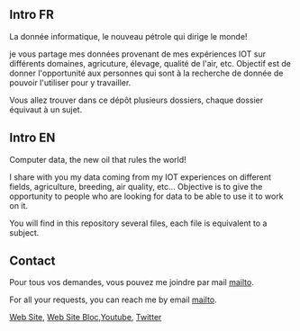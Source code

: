 ## Intro FR
La donnée informatique, le nouveau pétrole qui dirige le monde!

je vous partage mes données provenant de mes expériences IOT sur différents domaines, agricuture, élevage, qualité de l'air, etc. Objectif est de donner l'opportunité aux personnes qui sont à la recherche de donnée de pouvoir l'utiliser pour y travailler.

Vous allez trouver dans ce dépôt plusieurs dossiers,  chaque dossier équivaut à un sujet. 


## Intro EN
Computer data, the new oil that rules the world!

I share with you my data coming from my IOT experiences on different fields, agriculture, breeding, air quality, etc... Objective is to give the opportunity to people who are looking for data to be able to use it to work on it.

You will find in this repository several files, each file is equivalent to a subject. 

## Contact
Pour tous vos demandes, vous pouvez me joindre par mail [mailto](diallo@bloctechno.com).

For all your requests, you can reach me by email [mailto](diallo@bloctechno.com).

[Web Site](http://bloctechno.com), [Web Site Bloc](https://bloctechno.wordpress.com),[Youtube](https://www.youtube.com/user/ThePipa00), [Twitter](https://twitter.com/diallo_mm)
